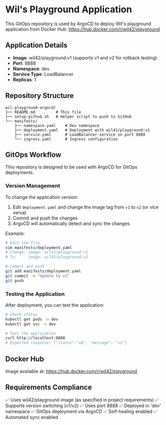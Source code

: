# Wil's Playground Application

This GitOps repository is used by ArgoCD to deploy Wil's playground application from Docker Hub: https://hub.docker.com/r/wil42/playground

## Application Details

- **Image**: wil42/playground:v1 (supports v1 and v2 for rollback testing)
- **Port**: 8888
- **Namespace**: dev
- **Service Type**: LoadBalancer
- **Replicas**: 1

## Repository Structure

```
wil-playground-argocd/
├── README.md         # This file
├── setup-github.sh   # Helper script to push to GitHub
└── manifests/
    ├── namespace.yaml    # Dev namespace
    ├── deployment.yaml   # Deployment with wil42/playground:v1
    ├── service.yaml      # LoadBalancer service on port 8888
    └── ingress.yaml      # Ingress configuration
```

## GitOps Workflow

This repository is designed to be used with ArgoCD for GitOps deployments.

### Version Management

To change the application version:
1. Edit `deployment.yaml` and change the image tag from `v1` to `v2` (or vice versa)
2. Commit and push the changes
3. ArgoCD will automatically detect and sync the changes

Example:
```bash
# Edit the file
vim manifests/deployment.yaml
# Change: image: wil42/playground:v1
# To:     image: wil42/playground:v2

# Commit and push
git add manifests/deployment.yaml
git commit -m "Update to v2"
git push
```

### Testing the Application

After deployment, you can test the application:
```bash
# Check status
kubectl get pods -n dev
kubectl get svc -n dev

# Test the application
curl http://localhost:8888
# Expected response: {"status":"ok", "message": "v1"}
```

## Docker Hub

Image available at: https://hub.docker.com/r/wil42/playground

## Requirements Compliance

✅ Uses wil42/playground image (as specified in project requirements)
✅ Supports version switching (v1/v2)
✅ Uses port 8888
✅ Deployed in 'dev' namespace
✅ GitOps deployment via ArgoCD
✅ Self-healing enabled
✅ Automated sync enabled

